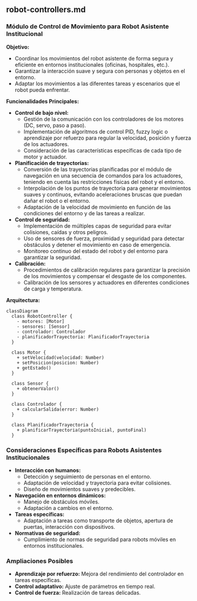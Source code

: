 ## robot-controllers.md

### Módulo de Control de Movimiento para Robot Asistente Institucional

**Objetivo:**

* Coordinar los movimientos del robot asistente de forma segura y eficiente en entornos institucionales (oficinas, hospitales, etc.).
* Garantizar la interacción suave y segura con personas y objetos en el entorno.
* Adaptar los movimientos a las diferentes tareas y escenarios que el robot pueda enfrentar.

**Funcionalidades Principales:**

* **Control de bajo nivel:**
  * Gestión de la comunicación con los controladores de los motores (DC, servo, paso a paso).
  * Implementación de algoritmos de control PID, fuzzy logic o aprendizaje por refuerzo para regular la velocidad, posición y fuerza de los actuadores.
  * Consideración de las características específicas de cada tipo de motor y actuador.
* **Planificación de trayectorias:**
  * Conversión de las trayectorias planificadas por el módulo de navegación en una secuencia de comandos para los actuadores, teniendo en cuenta las restricciones físicas del robot y el entorno.
  * Interpolación de los puntos de trayectoria para generar movimientos suaves y continuos, evitando aceleraciones bruscas que puedan dañar el robot o el entorno.
  * Adaptación de la velocidad de movimiento en función de las condiciones del entorno y de las tareas a realizar.
* **Control de seguridad:**
  * Implementación de múltiples capas de seguridad para evitar colisiones, caídas y otros peligros.
  * Uso de sensores de fuerza, proximidad y seguridad para detectar obstáculos y detener el movimiento en caso de emergencia.
  * Monitoreo continuo del estado del robot y del entorno para garantizar la seguridad.
* **Calibración:**
  * Procedimientos de calibración regulares para garantizar la precisión de los movimientos y compensar el desgaste de los componentes.
  * Calibración de los sensores y actuadores en diferentes condiciones de carga y temperatura.

**Arquitectura:**

```mermaid
classDiagram
  class RobotController {
    - motores: [Motor]
    - sensores: [Sensor]
    - controlador: Controlador
    - planificadorTrayectoria: PlanificadorTrayectoria
  }

  class Motor {
    + setVelocidad(velocidad: Number)
    + setPosicion(posicion: Number)
    + getEstado()
  }

  class Sensor {
    + obtenerValor()
  }

  class Controlador {
    + calcularSalida(error: Number)
  }

  class PlanificadorTrayectoria {
    + planificarTrayectoria(puntoInicial, puntoFinal)
  }
  ```

  ### Consideraciones Específicas para Robots Asistentes Institucionales

* **Interacción con humanos:**
  * Detección y seguimiento de personas en el entorno.
  * Adaptación de velocidad y trayectoria para evitar colisiones.
  * Diseño de movimientos suaves y predecibles.
* **Navegación en entornos dinámicos:**
  * Manejo de obstáculos móviles.
  * Adaptación a cambios en el entorno.
* **Tareas específicas:**
  * Adaptación a tareas como transporte de objetos, apertura de puertas, interacción con dispositivos.
* **Normativas de seguridad:**
  * Cumplimiento de normas de seguridad para robots móviles en entornos institucionales.

### Ampliaciones Posibles

* **Aprendizaje por refuerzo:** Mejora del rendimiento del controlador en tareas específicas.
* **Control adaptativo:** Ajuste de parámetros en tiempo real.
* **Control de fuerza:** Realización de tareas delicadas.